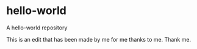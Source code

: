 # hello-world
A hello-world repository

This is an edit that has been made by me for me thanks to me. Thank me.
